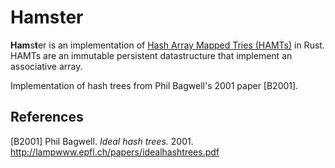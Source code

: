 # Hamster

**Ham**s**t**er is an implementation of [Hash Array Mapped Tries (HAMTs)](https://en.wikipedia.org/wiki/Hash_array_mapped_trie) in Rust.
HAMTs are an immutable persistent datastructure that implement an associative array.

Implementation of hash trees from Phil Bagwell's 2001 paper [B2001].

## References
[B2001] Phil Bagwell. *Ideal hash trees.* 2001. <http://lampwww.epfl.ch/papers/idealhashtrees.pdf>


